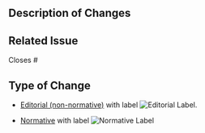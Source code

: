 <!-- Changes to WoT documents follow the [asynchronous decision policy](https://github.com/w3c/wot/blob/main/policies/async-decision.md). Please fill below to speed up the process -->

## Description of Changes

<!-- Free-text summary of the changes made by the pull request -->

## Related Issue

<!-- Put the issue number after # -->

Closes #

## Type of Change

<!-- Keep the correct line, remove the other and add the corresponding label if you are an editor. -->

<!-- In this case, once the label is added and approved by one Editor, after 1 week the PR can be merged. -->
- [Editorial (non-normative)](https://github.com/w3c/wot/blob/main/policies/async-decision.md#editorial-non-normative-changes) with label ![Editorial Label](https://img.shields.io/github/labels/w3c/wot-thing-description/Editorial).

<!-- In this case, two Editors who are not from the same organization or who are Invited Experts need to approve -->
- [Normative](https://github.com/w3c/wot/blob/main/policies/async-decision.md#editorial-non-normative-changes) with label ![Normative Label](https://img.shields.io/github/labels/w3c/wot-thing-description/normative%20change)
